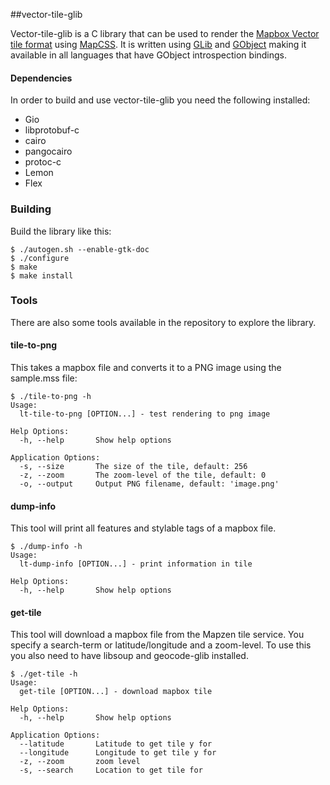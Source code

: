 ##vector-tile-glib

Vector-tile-glib is a C library that can be used to render the [Mapbox Vector tile format](https://www.mapbox.com/developers/vector-tiles/) using [MapCSS](http://wiki.openstreetmap.org/wiki/MapCSS/0.2).
It is written using [GLib](http://en.wikipedia.org/wiki/GLib) and [GObject](http://en.wikipedia.org/wiki/GObject) making it available in all languages that have GObject introspection bindings.

#### Dependencies
In order to build and use vector-tile-glib you need the following installed:

 * Gio
 * libprotobuf-c
 * cairo
 *  pangocairo
 * protoc-c
 * Lemon
 * Flex 

### Building
Build the library like this:
    
    $ ./autogen.sh --enable-gtk-doc
    $ ./configure
    $ make
    $ make install


### Tools
There are also some tools available in the repository to explore the library.

#### tile-to-png
This takes a mapbox file and converts it to a PNG image using the sample.mss file:

    $ ./tile-to-png -h
    Usage:
      lt-tile-to-png [OPTION...] - test rendering to png image

    Help Options:
      -h, --help       Show help options

    Application Options:
      -s, --size       The size of the tile, default: 256
      -z, --zoom       The zoom-level of the tile, default: 0
      -o, --output     Output PNG filename, default: 'image.png'

#### dump-info
This tool will print all features and stylable tags of a mapbox file.

    $ ./dump-info -h
    Usage:
      lt-dump-info [OPTION...] - print information in tile

    Help Options:
      -h, --help       Show help options

#### get-tile
This tool will download a mapbox file from the Mapzen tile service. You specify a search-term or latitude/longitude and a zoom-level. To use this you also need to have libsoup and geocode-glib installed.

    $ ./get-tile -h
    Usage:
      get-tile [OPTION...] - download mapbox tile

    Help Options:
      -h, --help       Show help options

    Application Options:
      --latitude       Latitude to get tile y for
      --longitude      Longitude to get tile y for
      -z, --zoom       zoom level
      -s, --search     Location to get tile for
